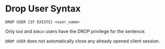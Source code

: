 # Drop User Syntax

```ngql
DROP USER [IF EXISTS] <user_name>
```

Only `God` and `Admin` users have the DROP privilege for the sentence.

`DROP USER` does not automatically close any already opened client session.
